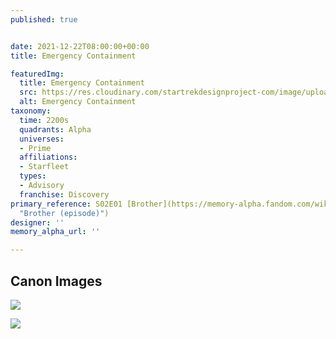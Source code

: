 ```yaml
---
published: true


date: 2021-12-22T08:00:00+00:00
title: Emergency Containment

featuredImg:
  title: Emergency Containment
  src: https://res.cloudinary.com/startrekdesignproject-com/image/upload/v1640218190/Emergency-Containment.png
  alt: Emergency Containment
taxonomy:
  time: 2200s
  quadrants: Alpha
  universes:
  - Prime
  affiliations:
  - Starfleet
  types:
  - Advisory
  franchise: Discovery
primary_reference: S02E01 [Brother](https://memory-alpha.fandom.com/wiki/Brother_(episode)
  "Brother (episode)")
designer: ''
memory_alpha_url: ''

---
```

## Canon Images

![](https://res.cloudinary.com/startrekdesignproject-com/image/upload/v1640218190/Emergency-Containment_DSC-Brother-1.jpg)

![](https://res.cloudinary.com/startrekdesignproject-com/image/upload/v1640218190/Emergency-Containment_DSC-Brother-2.jpg)